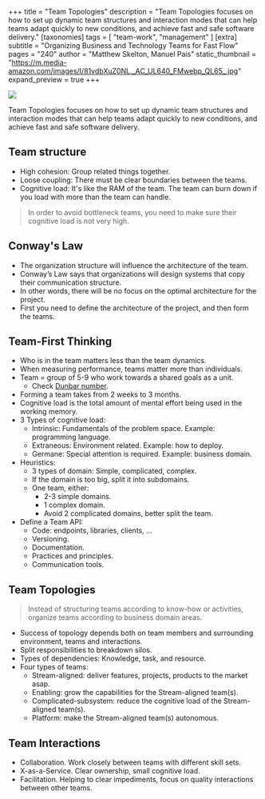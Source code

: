 +++
title = "Team Topologies"
description = "Team Topologies focuses on how to set up dynamic team structures and interaction modes that can help teams adapt quickly to new conditions, and achieve fast and safe software delivery."
[taxonomies]
tags = [ "team-work", "management" ]
[extra]
subtitle = "Organizing Business and Technology Teams for Fast Flow"
pages = "240"
author = "Matthew Skelton, Manuel Pais"
static_thumbnail = "https://m.media-amazon.com/images/I/81vdbXuZ0NL._AC_UL640_FMwebp_QL65_.jpg"
expand_preview = true
+++

<a target="_blank" href="https://www.amazon.de/-/en/Matthew-Skelton/dp/1942788819/">
    <img border="0" src="https://m.media-amazon.com/images/I/81vdbXuZ0NL._AC_UL640_FMwebp_QL65_.jpg" >
</a>

Team Topologies focuses on how to set up dynamic team structures and interaction modes that can help teams adapt quickly
to new conditions, and achieve fast and safe software delivery.

<!-- more -->

## Team structure

- High cohesion: Group related things together.
- Loose coupling: There must be clear boundaries between the teams.
- Cognitive load: It's like the RAM of the team. The team can burn down if you load with more than the team can handle.

> In order to avoid bottleneck teams, you need to make sure their cognitive load is not very high.

## Conway's Law

- The organization structure will influence the architecture of the team.
- Conway’s Law says that organizations will design systems that copy their communication structure.
- In other words, there will be no focus on the optimal architecture for the project.
- First you need to define the architecture of the project, and then form the teams.

## Team-First Thinking

- Who is in the team matters less than the team dynamics.
- When measuring performance, teams matter more than individuals.
- Team = group of 5-9 who work towards a shared goals as a unit. 
  - Check [Dunbar number](/blog/dunbar-number/).
- Forming a team takes from 2 weeks to 3 months.
- Cognitive load is the total amount of mental effort being used in the working memory.
- 3 Types of cognitive load:
    - Intrinsic: Fundamentals of the problem space. Example: programming language.
    - Extraneous: Environment related. Example: how to deploy.
    - Germane: Special attention is required. Example: business domain.
- Heuristics:
    - 3 types of domain: Simple, complicated, complex.
    - If the domain is too big, split it into subdomains.
    - One team, either:
        - 2-3 simple domains.
        - 1 complex domain.
        - Avoid 2 complicated domains, better split the team.
- Define a Team API:
    - Code: endpoints, libraries, clients, ...
    - Versioning.
    - Documentation.
    - Practices and principles.
    - Communication tools.

## Team Topologies

> Instead of structuring teams according to know-how or activities, organize teams according to business domain areas.

- Success of topology depends both on team members and surrounding environment, teams and interactions.
- Split responsibilities to breakdown silos.
- Types of dependencies: Knowledge, task, and resource.
- Four types of teams:
    - Stream-aligned: deliver features, projects, products to the market asap.
    - Enabling: grow the capabilities for the Stream-aligned team(s).
    - Complicated-subsystem: reduce the cognitive load of the Stream-aligned team(s).
    - Platform: make the Stream-aligned team(s) autonomous.

## Team Interactions

- Collaboration. Work closely between teams with different skill sets.
- X-as-a-Service. Clear ownership, small cognitive load.
- Facilitation. Helping to clear impediments, focus on quality interactions between other teams.

